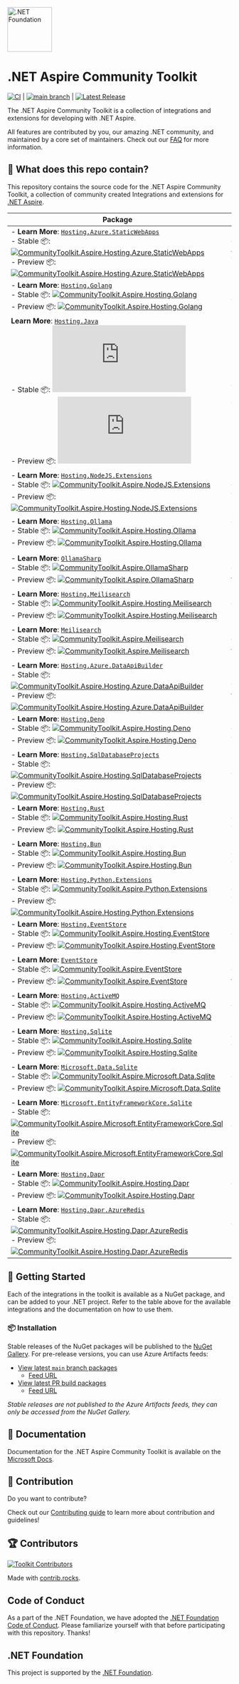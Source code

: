 [<img src="https://raw.githubusercontent.com/dotnet-foundation/swag/master/logo/dotnetfoundation_v4.svg" alt=".NET Foundation" width=100>](https://dotnetfoundation.org)

# .NET Aspire Community Toolkit

[![CI](https://github.com/CommunityToolkit/Aspire/actions/workflows/dotnet-ci.yml/badge.svg)](https://github.com/CommunityToolkit/Aspire/actions/workflows/dotnet-ci.yml) | [![main branch](https://github.com/CommunityToolkit/Aspire/actions/workflows/dotnet-main.yml/badge.svg)](https://github.com/CommunityToolkit/Aspire/actions/workflows/dotnet-main.yml) | [![Latest Release](https://github.com/CommunityToolkit/Aspire/actions/workflows/dotnet-release.yml/badge.svg)](https://github.com/CommunityToolkit/Aspire/actions/workflows/dotnet-release.yml)

The .NET Aspire Community Toolkit is a collection of integrations and extensions for developing with .NET Aspire.

All features are contributed by you, our amazing .NET community, and maintained by a core set of maintainers. Check out our [FAQ](./docs/faq.md) for more information.

## 👀 What does this repo contain?

This repository contains the source code for the .NET Aspire Community Toolkit, a collection of community created Integrations and extensions for [.NET Aspire](https://aka.ms/dotnet/aspire).

| Package                                                                                                                                                                                                                                                                                                                                                                                      | Description                                                                                                                                                                                                                    |
| -------------------------------------------------------------------------------------------------------------------------------------------------------------------------------------------------------------------------------------------------------------------------------------------------------------------------------------------------------------------------------------------- | ------------------------------------------------------------------------------------------------------------------------------------------------------------------------------------------------------------------------------ |
| - **Learn More**: [`Hosting.Azure.StaticWebApps`][swa-integration-docs] <br /> - Stable 📦: [![CommunityToolkit.Aspire.Hosting.Azure.StaticWebApps][swa-shields]][swa-nuget] <br /> - Preview 📦: [![CommunityToolkit.Aspire.Hosting.Azure.StaticWebApps][swa-shields-preview]][swa-nuget-preview]                                                                                           | A hosting integration for the [Azure Static Web Apps emulator](https://learn.microsoft.com/azure/static-web-apps/static-web-apps-cli-overview) (Note: this does not support deployment of a project to Azure Static Web Apps). |
| - **Learn More**: [`Hosting.Golang`][golang-integration-docs] <br /> - Stable 📦: [![CommunityToolkit.Aspire.Hosting.Golang][golang-shields]][golang-nuget] <br /> - Preview 📦: [![CommunityToolkit.Aspire.Hosting.Golang][golang-shields-preview]][golang-nuget-preview]                                                                                                                   | A hosting integration Golang apps.                                                                                                                                                                                             |
| **Learn More**: [`Hosting.Java`][java-integration-docs] <br /> - Stable 📦: [![CommunityToolkit.Aspire.Hosting.Java][java-shields]][java-nuget] <br /> - Preview 📦: [![CommunityToolkit.Aspire.Hosting.Java][java-shields-preview]][java-nuget-preview]                                                                                                                                     | An integration for running Java code in .NET Aspire either using the local JDK or using a container.                                                                                                                           |
| - **Learn More**: [`Hosting.NodeJS.Extensions`][nodejs-ext-integration-docs] <br /> - Stable 📦: [![CommunityToolkit.Aspire.NodeJS.Extensions][nodejs-ext-shields]][nodejs-ext-nuget] <br /> - Preview 📦: [![CommunityToolkit.Aspire.Hosting.NodeJS.Extensions][nodejs-ext-shields-preview]][nodejs-ext-nuget-preview]                                                                      | An integration that contains some additional extensions for running Node.js applications                                                                                                                                       |
| - **Learn More**: [`Hosting.Ollama`][ollama-integration-docs] <br /> - Stable 📦: [![CommunityToolkit.Aspire.Hosting.Ollama][ollama-shields]][ollama-nuget] <br /> - Preview 📦: [![CommunityToolkit.Aspire.Hosting.Ollama][ollama-shields-preview]][ollama-nuget-preview]                                                                                                                   | An Aspire hosting integration leveraging the [Ollama](https://ollama.com) container with support for downloading a model on startup.                                                                                           |
| - **Learn More**: [`OllamaSharp`][ollama-integration-docs] <br /> - Stable 📦: [![CommunityToolkit.Aspire.OllamaSharp][ollamasharp-shields]][ollamasharp-nuget] <br /> - Preview 📦: [![CommunityToolkit.Aspire.OllamaSharp][ollamasharp-shields-preview]][ollama-nuget-preview]                                                                                                             | An Aspire client integration for the [OllamaSharp](https://github.com/awaescher/OllamaSharp) package.                                                                                                                          |
| - **Learn More**: [`Hosting.Meilisearch`][meilisearch-integration-docs] <br /> - Stable 📦: [![CommunityToolkit.Aspire.Hosting.Meilisearch][meilisearch-shields]][meilisearch-nuget] <br /> - Preview 📦: [![CommunityToolkit.Aspire.Hosting.Meilisearch][meilisearch-shields-preview]][meilisearch-nuget-preview]                                                                           | An Aspire hosting integration leveraging the [Meilisearch](https://meilisearch.com) container.                                                                                                                                 |
| - **Learn More**: [`Meilisearch`][meilisearch-integration-docs] <br /> - Stable 📦: [![CommunityToolkit.Aspire.Meilisearch][meilisearch-client-shields]][meilisearch-client-nuget] <br /> - Preview 📦: [![CommunityToolkit.Aspire.Meilisearch][meilisearch-client-shields-preview]][meilisearch-client-nuget-preview]                                                                       | An Aspire client integration for the [Meilisearch](https://github.com/meilisearch/meilisearch-dotnet) package.                                                                                                                 |
| - **Learn More**: [`Hosting.Azure.DataApiBuilder`][dab-integration-docs] <br /> - Stable 📦: [![CommunityToolkit.Aspire.Hosting.Azure.DataApiBuilder][dab-shields]][dab-nuget] <br /> - Preview 📦: [![CommunityToolkit.Aspire.Hosting.Azure.DataApiBuilder][dab-shields-preview]][dab-nuget-preview]                                                                                        | A hosting integration for the [Azure Data API builder](https://learn.microsoft.com/en-us/azure/data-api-builder/overview).                                                                                                     |
| - **Learn More**: [`Hosting.Deno`][deno-integration-docs] <br /> - Stable 📦: [![CommunityToolkit.Aspire.Hosting.Deno][deno-shields]][deno-nuget] <br /> - Preview 📦: [![CommunityToolkit.Aspire.Hosting.Deno][deno-shields-preview]][deno-nuget-preview]                                                                                                                                   | A hosting integration for the Deno apps.                                                                                                                                                                                       |
| - **Learn More**: [`Hosting.SqlDatabaseProjects`][sql-database-projects-integration-docs] <br /> - Stable 📦: [![CommunityToolkit.Aspire.Hosting.SqlDatabaseProjects][sql-database-projects-shields]][sql-database-projects-nuget] <br /> - Preview 📦: [![CommunityToolkit.Aspire.Hosting.SqlDatabaseProjects][sql-database-projects-shields-preview]][sql-database-projects-nuget-preview] | A hosting integration for the SQL Databases Projects.                                                                                                                                                                          |
| - **Learn More**: [`Hosting.Rust`][rust-integration-docs] <br /> - Stable 📦: [![CommunityToolkit.Aspire.Hosting.Rust][rust-shields]][rust-nuget] <br /> - Preview 📦: [![CommunityToolkit.Aspire.Hosting.Rust][rust-shields-preview]][rust-nuget-preview]                                                                                                                                   | A hosting integration for the Rust apps.                                                                                                                                                                                       |
| - **Learn More**: [`Hosting.Bun`][bun-integration-docs] <br /> - Stable 📦: [![CommunityToolkit.Aspire.Hosting.Bun][bun-shields]][bun-nuget] <br /> - Preview 📦: [![CommunityToolkit.Aspire.Hosting.Bun][bun-shields-preview]][bun-nuget-preview]                                                                                                                                           | A hosting integration for the Bun apps.                                                                                                                                                                                        |
| - **Learn More**: [`Hosting.Python.Extensions`][python-ext-integration-docs] <br /> - Stable 📦: [![CommunityToolkit.Aspire.Python.Extensions][python-ext-shields]][python-ext-nuget] <br /> - Preview 📦: [![CommunityToolkit.Aspire.Hosting.Python.Extensions][python-ext-shields-preview]][python-ext-nuget-preview]                                                                      | An integration that contains some additional extensions for running python applications                                                                                                                                        |
| - **Learn More**: [`Hosting.EventStore`][eventstore-integration-docs] <br /> - Stable 📦: [![CommunityToolkit.Aspire.Hosting.EventStore][eventstore-shields]][eventstore-nuget] <br /> - Preview 📦: [![CommunityToolkit.Aspire.Hosting.EventStore][eventstore-shields-preview]][eventstore-nuget-preview]                                                                                   | An Aspire hosting integration leveraging the [EventStore](https://eventstore.com) container.                                                                                                                                   |
| - **Learn More**: [`EventStore`][eventstore-integration-docs] <br /> - Stable 📦: [![CommunityToolkit.Aspire.EventStore][eventstore-client-shields]][eventstore-client-nuget] <br /> - Preview 📦: [![CommunityToolkit.Aspire.EventStore][eventstore-client-shields-preview]][eventstore-client-nuget-preview]                                                                               | An Aspire client integration for the [EventStore](https://github.com/EventStore/EventStore-Client-Dotnet) package.                                                                                                             |
| - **Learn More**: [`Hosting.ActiveMQ`][activemq-integration-docs] <br /> - Stable 📦: [![CommunityToolkit.Aspire.Hosting.ActiveMQ][activemq-shields]][activemq-nuget] <br /> - Preview 📦: [![CommunityToolkit.Aspire.Hosting.ActiveMQ][activemq-shields-preview]][activemq-nuget-preview]                                                                                                   | An Aspire hosting integration leveraging the [ActiveMq](https://activemq.apache.org) container.                                                                                                                                |
| - **Learn More**: [`Hosting.Sqlite`][sqlite-integration-docs] <br /> - Stable 📦: [![CommunityToolkit.Aspire.Hosting.Sqlite][sqlite-shields]][sqlite-hosting-nuget] <br /> - Preview 📦: [![CommunityToolkit.Aspire.Hosting.Sqlite][sqlite-shields-preview]][sqlite-hosting-nuget-preview]                                                                                                   | An Aspire hosting integration to setup a SQLite database with optional SQLite Web as a dev UI.                                                                                                                                 |
| - **Learn More**: [`Microsoft.Data.Sqlite`][sqlite-integration-docs] <br /> - Stable 📦: [![CommunityToolkit.Aspire.Microsoft.Data.Sqlite][sqlite-shields]][sqlite-nuget] <br /> - Preview 📦: [![CommunityToolkit.Aspire.Microsoft.Data.Sqlite][sqlite-shields-preview]][sqlite-nuget-preview]                                                                                              | An Aspire client integration for the Microsoft.Data.Sqlite NuGet package.                                                                                                                                                      |
| - **Learn More**: [`Microsoft.EntityFrameworkCore.Sqlite`][sqlite-ef-integration-docs] <br /> - Stable 📦: [![CommunityToolkit.Aspire.Microsoft.EntityFrameworkCore.Sqlite][sqlite-ef-shields]][sqlite-ef-nuget] <br /> - Preview 📦: [![CommunityToolkit.Aspire.Microsoft.EntityFrameworkCore.Sqlite][sqlite-ef-shields-preview]][sqlite-ef-nuget-preview]                                  | An Aspire client integration for the Microsoft.EntityFrameworkCore.Sqlite NuGet package.                                                                                                                                       |
| - **Learn More**: [`Hosting.Dapr`][dapr-integration-docs] <br /> - Stable 📦: [![CommunityToolkit.Aspire.Hosting.Dapr][dapr-shields]][dapr-nuget] <br /> - Preview 📦: [![CommunityToolkit.Aspire.Hosting.Dapr][dapr-shields-preview]][dapr-nuget-preview]                                                                                                                                   | An Aspire hosting integration for Dapr.                                                                                                                                                                                        |
| - **Learn More**: [`Hosting.Dapr.AzureRedis`][dapr-azureredis-integration-docs] <br /> - Stable 📦: [![CommunityToolkit.Aspire.Hosting.Dapr.AzureRedis][dapr-azureredis-shields]][dapr-azureredis-nuget] <br /> - Preview 📦: [![CommunityToolkit.Aspire.Hosting.Dapr.AzureRedis][dapr-azureredis-shields-preview]][dapr-azureredis-nuget-preview]                                           | An extension for the Dapr hosting integration for using Dapr with Azure Redis cache.                                                                                                                                           |

## 🙌 Getting Started

Each of the integrations in the toolkit is available as a NuGet package, and can be added to your .NET project. Refer to the table above for the available integrations and the documentation on how to use them.

### 📦 Installation

Stable releases of the NuGet packages will be published to the [NuGet Gallery](https://www.nuget.org/packages?q=CommunityToolkit.Aspire). For pre-release versions, you can use Azure Artifacts feeds:

-   [View latest `main` branch packages](https://dev.azure.com/dotnet/CommunityToolkit/_packaging?_a=feed&feed=CommunityToolkit-MainLatest)
    -   [Feed URL](https://pkgs.dev.azure.com/dotnet/CommunityToolkit/_packaging/CommunityToolkit-MainLatest/nuget/v3/index.json)
-   [View latest PR build packages](https://dev.azure.com/dotnet/CommunityToolkit/_packaging?_a=feed&feed=CommunityToolkit-PullRequests)
    -   [Feed URL](https://pkgs.dev.azure.com/dotnet/CommunityToolkit/_packaging/CommunityToolkit-PullRequests/nuget/v3/index.json)

_Stable releases are not published to the Azure Artifacts feeds, they can only be accessed from the NuGet Gallery._

## 📃 Documentation

Documentation for the .NET Aspire Community Toolkit is available on the [Microsoft Docs](https://learn.microsoft.com/dotnet/aspire/community-toolkit/overview).

## 🚀 Contribution

Do you want to contribute?

Check out our [Contributing guide](./CONTRIBUTING.md) to learn more about contribution and guidelines!

## 🏆 Contributors

[![Toolkit Contributors](https://contrib.rocks/image?repo=CommunityToolkit/Aspire)](https://github.com/CommunityToolkit/Aspire/graphs/contributors)

Made with [contrib.rocks](https://contrib.rocks).

## Code of Conduct

As a part of the .NET Foundation, we have adopted the [.NET Foundation Code of Conduct](https://dotnetfoundation.org/code-of-conduct). Please familiarize yourself with that before participating with this repository. Thanks!

## .NET Foundation

This project is supported by the [.NET Foundation](https://dotnetfoundation.org).

[swa-integration-docs]: https://learn.microsoft.com/dotnet/aspire/community-toolkit/hosting-azure-static-web-apps
[swa-shields]: https://img.shields.io/nuget/v/CommunityToolkit.Aspire.Hosting.Azure.StaticWebApps
[swa-nuget]: https://nuget.org/packages/CommunityToolkit.Aspire.Hosting.Azure.StaticWebApps/
[swa-shields-preview]: https://img.shields.io/nuget/vpre/CommunityToolkit.Aspire.Hosting.Azure.StaticWebApps?label=nuget%20(preview)
[swa-nuget-preview]: https://nuget.org/packages/CommunityToolkit.Aspire.Hosting.Azure.StaticWebApps/absoluteLatest
[golang-integration-docs]: https://learn.microsoft.com/dotnet/aspire/community-toolkit/hosting-golang
[golang-shields]: https://img.shields.io/nuget/v/CommunityToolkit.Aspire.Hosting.Golang
[golang-nuget]: https://nuget.org/packages/CommunityToolkit.Aspire.Hosting.Golang/
[golang-shields-preview]: https://img.shields.io/nuget/vpre/CommunityToolkit.Aspire.Hosting.Golang?label=nuget%20(preview)
[golang-nuget-preview]: https://nuget.org/packages/CommunityToolkit.Aspire.Hosting.Golang/absoluteLatest
[java-integration-docs]: https://learn.microsoft.com/dotnet/aspire/community-toolkit/hosting-java
[java-shields]: https://img.shields.io/nuget/v/CommunityToolkit.Aspire.Hosting.Java
[java-nuget]: https://nuget.org/packages/CommunityToolkit.Aspire.Hosting.Java/
[java-shields-preview]: https://img.shields.io/nuget/vpre/CommunityToolkit.Aspire.Hosting.Java?label=nuget%20(preview)
[java-nuget-preview]: https://nuget.org/packages/CommunityToolkit.Aspire.Hosting.Java/absoluteLatest
[nodejs-ext-integration-docs]: https://learn.microsoft.com/dotnet/aspire/community-toolkit/hosting-nodejs-extensions
[nodejs-ext-shields]: https://img.shields.io/nuget/v/CommunityToolkit.Aspire.Hosting.NodeJS.Extensions
[nodejs-ext-nuget]: https://nuget.org/packages/CommunityToolkit.Aspire.Hosting.NodeJS.Extensions/
[nodejs-ext-shields-preview]: https://img.shields.io/nuget/vpre/CommunityToolkit.Aspire.Hosting.NodeJS.Extensions?label=nuget%20(preview)
[nodejs-ext-nuget-preview]: https://nuget.org/packages/CommunityToolkit.Aspire.Hosting.NodeJS.Extensions/absoluteLatest
[ollama-integration-docs]: https://learn.microsoft.com/dotnet/aspire/community-toolkit/ollama
[ollama-shields]: https://img.shields.io/nuget/v/CommunityToolkit.Aspire.Hosting.Ollama
[ollama-nuget]: https://nuget.org/packages/CommunityToolkit.Aspire.Hosting.Ollama/
[ollama-shields-preview]: https://img.shields.io/nuget/vpre/CommunityToolkit.Aspire.Hosting.Ollama?label=nuget%20(preview)
[ollama-nuget-preview]: https://nuget.org/packages/CommunityToolkit.Aspire.Hosting.Ollama/absoluteLatest
[ollamasharp-shields]: https://img.shields.io/nuget/v/CommunityToolkit.Aspire.OllamaSharp
[ollamasharp-nuget]: https://nuget.org/packages/CommunityToolkit.Aspire.OllamaSharp/
[ollamasharp-shields-preview]: https://img.shields.io/nuget/vpre/CommunityToolkit.Aspire.OllamaSharp?label=nuget%20(preview)
[ollamasharp-nuget-preview]: https://nuget.org/packages/CommunityToolkit.Aspire.OllamaSharp/absoluteLatest
[meilisearch-integration-docs]: https://learn.microsoft.com/dotnet/aspire/community-toolkit/hosting-meilisearch
[meilisearch-shields]: https://img.shields.io/nuget/v/CommunityToolkit.Aspire.Hosting.Meilisearch
[meilisearch-nuget]: https://nuget.org/packages/CommunityToolkit.Aspire.Hosting.Meilisearch/
[meilisearch-shields-preview]: https://img.shields.io/nuget/vpre/CommunityToolkit.Aspire.Hosting.Meilisearch?label=nuget%20(preview)
[meilisearch-nuget-preview]: https://nuget.org/packages/CommunityToolkit.Aspire.Hosting.Meilisearch/absoluteLatest
[meilisearch-client-shields]: https://img.shields.io/nuget/v/CommunityToolkit.Aspire.Meilisearch
[meilisearch-client-nuget]: https://nuget.org/packages/CommunityToolkit.Aspire.Meilisearch/
[meilisearch-client-shields-preview]: https://img.shields.io/nuget/vpre/CommunityToolkit.Aspire.Meilisearch?label=nuget%20(preview)
[meilisearch-client-nuget-preview]: https://nuget.org/packages/CommunityToolkit.Aspire.Meilisearch/absoluteLatest
[dab-integration-docs]: https://learn.microsoft.com/dotnet/aspire/community-toolkit/hosting-data-api-builder
[dab-shields]: https://img.shields.io/nuget/v/CommunityToolkit.Aspire.Hosting.Azure.DataApiBuilder
[dab-nuget]: https://nuget.org/packages/CommunityToolkit.Aspire.Hosting.Azure.DataApiBuilder/
[dab-shields-preview]: https://img.shields.io/nuget/vpre/CommunityToolkit.Aspire.Hosting.Azure.DataApiBuilder?label=nuget%20(preview)
[dab-nuget-preview]: https://nuget.org/packages/CommunityToolkit.Aspire.Hosting.Azure.DataApiBuilder/absoluteLatest
[deno-integration-docs]: https://learn.microsoft.com/dotnet/aspire/community-toolkit/hosting-deno
[deno-shields]: https://img.shields.io/nuget/v/CommunityToolkit.Aspire.Hosting.Deno
[deno-nuget]: https://nuget.org/packages/CommunityToolkit.Aspire.Hosting.Deno/
[deno-shields-preview]: https://img.shields.io/nuget/vpre/CommunityToolkit.Aspire.Hosting.Deno?label=nuget%20(preview)
[deno-nuget-preview]: https://nuget.org/packages/CommunityToolkit.Aspire.Hosting.Deno/absoluteLatest
[sql-database-projects-integration-docs]: https://learn.microsoft.com/dotnet/aspire/community-toolkit/hosting-sql-database-projects
[sql-database-projects-shields]: https://img.shields.io/nuget/v/CommunityToolkit.Aspire.Hosting.SqlDatabaseProjects
[sql-database-projects-nuget]: https://nuget.org/packages/CommunityToolkit.Aspire.Hosting.SqlDatabaseProjects/
[sql-database-projects-shields-preview]: https://img.shields.io/nuget/vpre/CommunityToolkit.Aspire.Hosting.SqlDatabaseProjects?label=nuget%20(preview)
[sql-database-projects-nuget-preview]: https://nuget.org/packages/CommunityToolkit.Aspire.Hosting.SqlDatabaseProjects/absoluteLatest
[rust-integration-docs]: https://learn.microsoft.com/dotnet/aspire/community-toolkit/hosting-rust
[rust-shields]: https://img.shields.io/nuget/v/CommunityToolkit.Aspire.Hosting.Rust
[rust-nuget]: https://nuget.org/packages/CommunityToolkit.Aspire.Hosting.Rust/
[rust-shields-preview]: https://img.shields.io/nuget/vpre/CommunityToolkit.Aspire.Hosting.Rust?label=nuget%20(preview)
[rust-nuget-preview]: https://nuget.org/packages/CommunityToolkit.Aspire.Hosting.Rust/absoluteLatest
[bun-integration-docs]: https://learn.microsoft.com/dotnet/aspire/community-toolkit/hosting-bun
[bun-shields]: https://img.shields.io/nuget/v/CommunityToolkit.Aspire.Hosting.Bun
[bun-nuget]: https://nuget.org/packages/CommunityToolkit.Aspire.Hosting.Bun/
[bun-shields-preview]: https://img.shields.io/nuget/vpre/CommunityToolkit.Aspire.Hosting.Bun?label=nuget%20(preview)
[bun-nuget-preview]: https://nuget.org/packages/CommunityToolkit.Aspire.Hosting.Bun/absoluteLatest
[python-ext-integration-docs]: https://learn.microsoft.com/dotnet/aspire/community-toolkit/hosting-python-extensions
[python-ext-shields]: https://img.shields.io/nuget/v/CommunityToolkit.Aspire.Hosting.Python.Extensions
[python-ext-nuget]: https://nuget.org/packages/CommunityToolkit.Aspire.Hosting.Python.Extensions/
[python-ext-shields-preview]: https://img.shields.io/nuget/vpre/CommunityToolkit.Aspire.Hosting.Python.Extensions?label=nuget%20(preview)
[python-ext-nuget-preview]: https://nuget.org/packages/CommunityToolkit.Aspire.Hosting.Python.Extensions/absoluteLatest
[eventstore-integration-docs]: https://learn.microsoft.com/dotnet/aspire/community-toolkit/hosting-eventstore
[eventstore-shields]: https://img.shields.io/nuget/v/CommunityToolkit.Aspire.Hosting.EventStore
[eventstore-nuget]: https://nuget.org/packages/CommunityToolkit.Aspire.Hosting.EventStore/
[eventstore-shields-preview]: https://img.shields.io/nuget/vpre/CommunityToolkit.Aspire.Hosting.EventStore?label=nuget%20(preview)
[eventstore-nuget-preview]: https://nuget.org/packages/CommunityToolkit.Aspire.Hosting.EventStore/absoluteLatest
[eventstore-client-shields]: https://img.shields.io/nuget/v/CommunityToolkit.Aspire.EventStore
[eventstore-client-nuget]: https://nuget.org/packages/CommunityToolkit.Aspire.EventStore/
[eventstore-client-shields-preview]: https://img.shields.io/nuget/vpre/CommunityToolkit.Aspire.EventStore?label=nuget%20(preview)
[eventstore-client-nuget-preview]: https://nuget.org/packages/CommunityToolkit.Aspire.EventStore/absoluteLatest
[activemq-integration-docs]: https://learn.microsoft.com/dotnet/aspire/community-toolkit/hosting-activemq
[activemq-shields]: https://img.shields.io/nuget/v/CommunityToolkit.Aspire.Hosting.ActiveMQ
[activemq-nuget]: https://nuget.org/packages/CommunityToolkit.Aspire.Hosting.ActiveMQ/
[activemq-shields-preview]: https://img.shields.io/nuget/vpre/CommunityToolkit.Aspire.Hosting.ActiveMQ?label=nuget%20(preview)
[activemq-nuget-preview]: https://nuget.org/packages/CommunityToolkit.Aspire.Hosting.ActiveMQ/absoluteLatest
[sqlite-integration-docs]: https://learn.microsoft.com/dotnet/aspire/community-toolkit/sqlite
[sqlite-hosting-shields]: https://img.shields.io/nuget/v/CommunityToolkit.Aspire.Hosting.Sqlite
[sqlite-hosting-nuget]: https://nuget.org/packages/CommunityToolkit.Aspire.Hosting.Sqlite/
[sqlite-hosting-shields-preview]: https://img.shields.io/nuget/vpre/CommunityToolkit.Aspire.Hosting.Sqlite?label=nuget%20(preview)
[sqlite-hosting-nuget-preview]: https://nuget.org/packages/CommunityToolkit.Aspire.Hosting.Sqlite/absoluteLatest
[sqlite-shields]: https://img.shields.io/nuget/v/CommunityToolkit.Aspire.Microsoft.Data.Sqlite
[sqlite-nuget]: https://nuget.org/packages/CommunityToolkit.Aspire.Microsoft.Data.Sqlite/
[sqlite-shields-preview]: https://img.shields.io/nuget/vpre/CommunityToolkit.Aspire.Microsoft.Data.Sqlite?label=nuget%20(preview)
[sqlite-nuget-preview]: https://nuget.org/packages/CommunityToolkit.Aspire.Microsoft.Data.Sqlite/absoluteLatest
[sqlite-ef-integration-docs]: https://learn.microsoft.com/dotnet/aspire/community-toolkit/sqlite-entity-framework-integration
[sqlite-ef-shields]: https://img.shields.io/nuget/v/CommunityToolkit.Aspire.Microsoft.EntityFrameworkCore.Sqlite
[sqlite-ef-nuget]: https://nuget.org/packages/CommunityToolkit.Aspire.Microsoft.EntityFrameworkCore.Sqlite/
[sqlite-ef-shields-preview]: https://img.shields.io/nuget/vpre/CommunityToolkit.Aspire.Microsoft.EntityFrameworkCore.Sqlite?label=nuget%20(preview)
[sqlite-ef-nuget-preview]: https://nuget.org/packages/CommunityToolkit.Aspire.Microsoft.EntityFrameworkCore.Sqlite/absoluteLatest
[dapr-integration-docs]: https://learn.microsoft.com/dotnet/aspire/frameworks/dapr
[dapr-shields]: https://img.shields.io/nuget/v/CommunityToolkit.Aspire.Hosting.Dapr
[dapr-nuget]: https://nuget.org/packages/CommunityToolkit.Aspire.Hosting.Dapr/
[dapr-shields-preview]: https://img.shields.io/nuget/vpre/CommunityToolkit.Aspire.Hosting.Dapr?label=nuget%20(preview)
[dapr-nuget-preview]: https://nuget.org/packages/CommunityToolkit.Aspire.Hosting.Dapr/absoluteLatest
[dapr-azureredis-integration-docs]: https://learn.microsoft.com/dotnet/aspire/frameworks/dapr
[dapr-azureredis-shields]: https://img.shields.io/nuget/v/CommunityToolkit.Aspire.Hosting.Dapr.AzureRedis
[dapr-azureredis-nuget]: https://nuget.org/packages/CommunityToolkit.Aspire.Hosting.Dapr.AzureRedis/
[dapr-azureredis-shields-preview]: https://img.shields.io/nuget/vpre/CommunityToolkit.Aspire.Hosting.Dapr.AzureRedis?label=nuget%20(preview)
[dapr-azureredis-nuget-preview]: https://nuget.org/packages/CommunityToolkit.Aspire.Hosting.Dapr.AzureRedis/absoluteLatest
